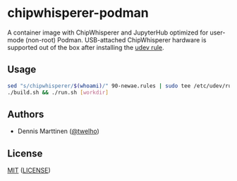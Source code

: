 # chipwhisperer-podman

A container image with ChipWhisperer and JupyterHub optimized for user-mode (non-root) Podman. USB-attached ChipWhisperer hardware is supported out of the box after installing the [udev rule](90-newae.rules).

## Usage

```sh
sed "s/chipwhisperer/$(whoami)/" 90-newae.rules | sudo tee /etc/udev/rules.d/90-newae.rules
./build.sh && ./run.sh [workdir]
```

## Authors

- Dennis Marttinen ([@twelho](https://github.com/twelho))

## License

[MIT](https://opensource.org/license/mit/) ([LICENSE](LICENSE))
